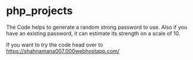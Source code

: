 # php_projects

The Code helps to generate a random strong password to use.
Also if you have an existing password, it can estimate its strength on a scale of 10.

If you want to try the code head over to https://shahnamana007.000webhostapp.com/
